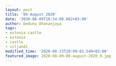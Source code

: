 ```yaml
---
layout: post
title: '09 August 2020'
date: '2020-08-09T18:54:00.002+03:00'
author: Dedunu Dhananjaya
tags:
- estonia castle
- estonia
- castle
- viljandi
modified_time: '2020-08-13T20:09:01.549+03:00'
featured_image: 2020-08-09-09-august-2020_9.jpg
---
```

